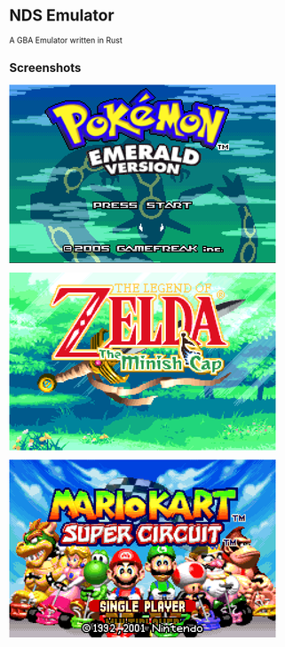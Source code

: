 # NDS Emulator

A GBA Emulator written in Rust

## Screenshots

![Emerald](https://github.com/Ace314159/GBA-Emulator/blob/master/screenshots/Emerald.png?raw=true)

![Minish Cap](https://github.com/Ace314159/GBA-Emulator/blob/master/screenshots/MC.png?raw=true)

![Super Circuit](https://github.com/Ace314159/GBA-Emulator/blob/master/screenshots/SC.png?raw=true)
